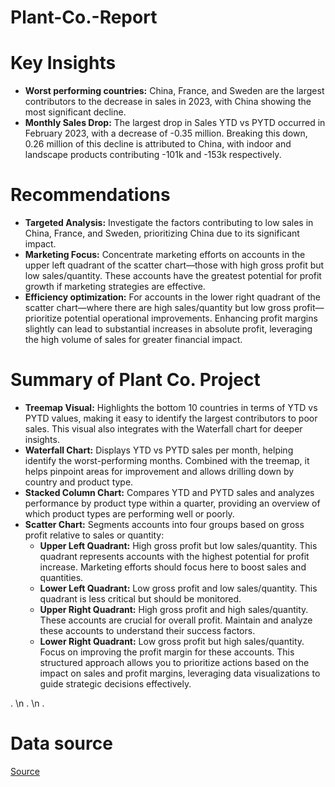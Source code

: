 # Plant-Co.-Report

# Key Insights
- <b>Worst performing countries:</b> China, France, and Sweden are the largest contributors to the decrease in sales in 2023, with China showing the most significant decline.
- <b>Monthly Sales Drop:</b> The largest drop in Sales YTD vs PYTD occurred in February 2023, with a decrease of -0.35 million. Breaking this down, 0.26 million of this decline is attributed to China, with indoor and landscape products contributing -101k and -153k respectively.

# Recommendations
- <b>Targeted Analysis:</b> Investigate the factors contributing to low sales in China, France, and Sweden, prioritizing China due to its significant impact.
- <b>Marketing Focus:</b> Concentrate marketing efforts on accounts in the upper left quadrant of the scatter chart—those with high gross profit but low sales/quantity. These accounts have the greatest potential for profit growth if marketing strategies are effective.
- <b> Efficiency optimization:</b> For accounts in the lower right quadrant of the scatter chart—where there are high sales/quantity but low gross profit—prioritize potential operational improvements. Enhancing profit margins slightly can lead to substantial increases in absolute profit, leveraging the high volume of sales for greater financial impact.

# Summary of Plant Co. Project
- <b>Treemap Visual:</b> Highlights the bottom 10 countries in terms of YTD vs PYTD values, making it easy to identify the largest contributors to poor sales. This visual also integrates with the Waterfall chart for deeper insights.
- <b>Waterfall Chart:</b> Displays YTD vs PYTD sales per month, helping identify the worst-performing months. Combined with the treemap, it helps pinpoint areas for improvement and allows drilling down by country and product type.
- <b>Stacked Column Chart:</b> Compares YTD and PYTD sales and analyzes performance by product type within a quarter, providing an overview of which product types are performing well or poorly.
- <b>Scatter Chart:</b> Segments accounts into four groups based on gross profit relative to sales or quantity:
  - <b>Upper Left Quadrant:</b> High gross profit but low sales/quantity. This quadrant represents accounts with the highest potential for profit increase. Marketing efforts should focus here to boost sales and quantities.
  - <b>Lower Left Quadrant:</b> Low gross profit and low sales/quantity. This quadrant is less critical but should be monitored.
  - <b>Upper Right Quadrant:</b> High gross profit and high sales/quantity. These accounts are crucial for overall profit. Maintain and analyze these accounts to understand their success factors.
  - <b>Lower Right Quadrant:</b> Low gross profit but high sales/quantity. Focus on improving the profit margin for these accounts.
This structured approach allows you to prioritize actions based on the impact on sales and profit margins, leveraging data visualizations to guide strategic decisions effectively.


. \n
. \n
.
# Data source
[Source](https://github.com/mochen862/power-bi-portfolio-project)

